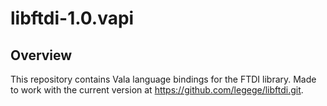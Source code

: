 libftdi-1.0.vapi
================

Overview
--------

This repository contains Vala language bindings for the FTDI library. Made to
work with the current version at https://github.com/legege/libftdi.git.
